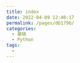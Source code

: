 ```yaml
---
title: index
date: 2022-04-09 12:40:17
permalink: /pages/db179b/
categories:
  - 基础
  - Python
tags:
  - 
---
```

